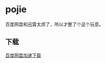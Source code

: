 # pojie

百度网盘和迅雷太烦了，所以才整了个这个玩意。

## 下载

[百度网盘加速下载](https://github.com/rfhits/pojie/blob/main/BaiduPan.md)
